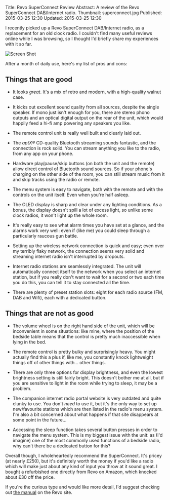Title: Revo SuperConnect Review
Abstract: A review of the Revo SuperConnect DAB/Internet radio.
Thumbnail: superconnect.jpg
Published: 2015-03-25 12:30
Updated: 2015-03-25 12:30

I recently picked up a Revo SuperConnect DAB/Internet radio, as a replacement for an old clock radio. I couldn't find many useful reviews online while I was browsing, so I thought I'd briefly share my experiences with it so far.

![Screen Shot](${cdn2}/img/post/superconnect.jpg "Revo SuperConnect")

After a month of daily use, here's my list of pros and cons:

## Things that are good

* It looks *great*. It's a mix of retro and modern, with a high-quality walnut case.

* It kicks out excellent sound quality from all sources, despite the single speaker. If mono just isn't enough for you, there are stereo phono outputs and an optical digital output on the rear of the unit, which would happily feed a hi-fi amp powering any speakers you like.

* The remote control unit is really well built and clearly laid out.

* The *aptX®* CD-quality Bluetooth streaming sounds fantastic, and the connection is rock solid. You can stream anything you like to the radio, from any app on your phone.

* Hardware play/pause/skip buttons (on both the unit and the remote) allow direct control of Bluetooth sound sources. So if your phone's charging on the other side of the room, you can still stream music from it and skip tracks using the radio or remote.

* The menu system is easy to navigate, both with the remote and with the controls on the unit itself. Even when you're half asleep.

* The OLED display is sharp and clear under any lighting conditions. As a bonus, the display doesn't spill a lot of excess light, so unlike some clock radios, it won't light up the whole room.

* It's really easy to see what alarm times you have set at a glance, and the alarms work very well: even if (like me) you could sleep through a particularly raucous gun battle.

* Setting up the wireless network connection is quick and easy; even over my terribly flaky network, the connection seems very solid and streaming internet radio isn't interrupted by dropouts.

* Internet radio stations are seamlessly integrated. The unit will automatically connect itself to the network when you select an internet station, but if you really don't want to wait for a second or two each time you do this, you can tell it to stay connected all the time.

* There are plenty of preset station slots: eight for each radio source (FM, DAB and Wifi), each with a dedicated button.

## Things that are not as good

* The volume wheel is on the right hand side of the unit, which will be inconvenient in some situations: like mine, where the position of the bedside table means that the control is pretty much inaccessible when lying in the bed.

* The remote control is pretty bulky and surprisingly heavy. You might actually find this a plus if, like me, you constantly knock lightweight things off of other things with... other things.

* There are only three options for display brightness, and even the lowest brightness setting is still fairly bright. This doesn't bother me at all, but if you are sensitive to light in the room while trying to sleep, it may be a problem.

* The companion internet radio portal website is very outdated and quite clunky to use. You don't *need* to use it, but it's the only way to set up new/favourite stations which are then listed in the radio's menu system. I'm also a bit concerned about what happens if that site disappears at some point in the future...

* Accessing the sleep function takes several button presses in order to navigate the menu system. This is my biggest issue with the unit: as (I'd imagine) one of the most commonly used functions of a bedside radio, why can't there be a dedicated button for this?

Overall though, I wholeheartedly recommend the SuperConnect. It's pricey (at nearly £250), but it's definitely worth the money if you'd like a radio which will make just about any kind of input you throw at it sound great. I bought a refurbished one directly from Revo on Amazon, which knocked about £30 off the price. 

If you're the curious type and would like more detail, I'd suggest checking out [the manual](http://revo.co.uk/assets/2012/11/SuperConnect_Manual_Web_EN.pdf "External Link: Revo SuperConnect Manual") on the Revo site.